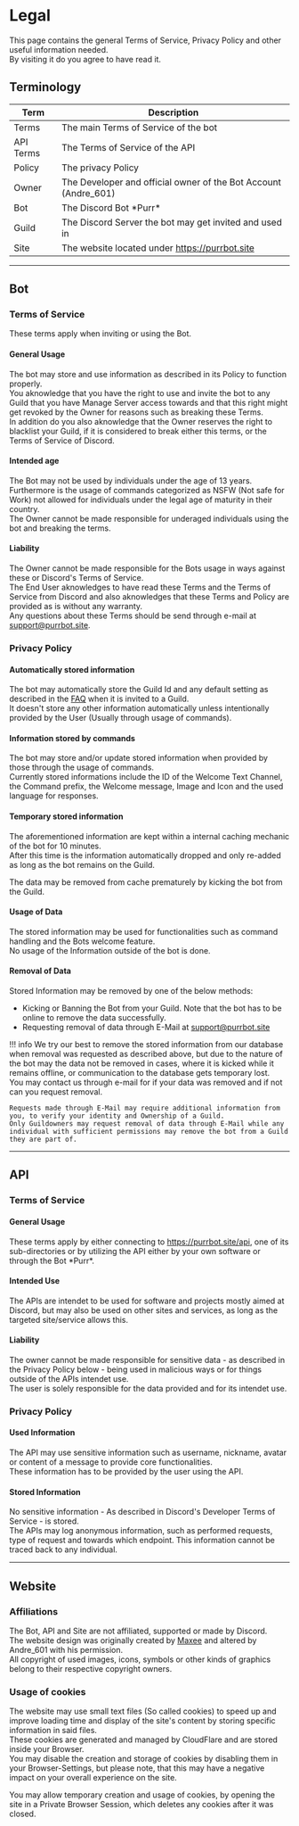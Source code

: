 # Legal
This page contains the general Terms of Service, Privacy Policy and other useful information needed.  
By visiting it do you agree to have read it.

## Terminology

| Term      | Description                                                     |
| --------- | --------------------------------------------------------------- |
| Terms     | The main Terms of Service of the bot                            |
| API Terms | The Terms of Service of the API                                 |
| Policy    | The privacy Policy                                              |
| Owner     | The Developer and official owner of the Bot Account (Andre_601) |
| Bot       | The Discord Bot \*Purr*                                         |
| Guild     | The Discord Server the bot may get invited and used in          |
| Site      | The website located under https://purrbot.site                  |

----
## Bot

### Terms of Service
These terms apply when inviting or using the Bot.  

#### General Usage
The bot may store and use information as described in its Policy to function properly.  
You aknowledge that you have the right to use and invite the bot to any Guild that you have Manage Server access towards and that this right might get revoked by the Owner for reasons such as breaking these Terms.  
In addition do you also aknowledge that the Owner reserves the right to blacklist your Guild, if it is considered to break either this terms, or the Terms of Service of Discord.

#### Intended age
The Bot may not be used by individuals under the age of 13 years.  
Furthermore is the usage of commands categorized as NSFW (Not safe for Work) not allowed for individuals under the legal age of maturity in their country.  
The Owner cannot be made responsible for underaged individuals using the bot and breaking the terms.

#### Liability
The Owner cannot be made responsible for the Bots usage in ways against these or Discord's Terms of Service.  
The End User aknowledges to have read these Terms and the Terms of Service from Discord and also aknowledges that these Terms and Policy are provided as is without any warranty.  
Any questions about these Terms should be send through e-mail at support@purrbot.site.

### Privacy Policy

#### Automatically stored information
The bot may automatically store the Guild Id and any default setting as described in the [FAQ](../bot/faq) when it is invited to a Guild.  
It doesn't store any other information automatically unless intentionally provided by the User (Usually through usage of commands).

#### Information stored by commands
The bot may store and/or update stored information when provided by those through the usage of commands.  
Currently stored informations include the ID of the Welcome Text Channel, the Command prefix, the Welcome message, Image and Icon and the used language for responses.

#### Temporary stored information
The aforementioned information are kept within a internal caching mechanic of the bot for 10 minutes.  
After this time is the information automatically dropped and only re-added as long as the bot remains on the Guild.

The data may be removed from cache prematurely by kicking the bot from the Guild.

#### Usage of Data
The stored information may be used for functionalities such as command handling and the Bots welcome feature.  
No usage of the Information outside of the bot is done.

#### Removal of Data
Stored Information may be removed by one of the below methods:

- Kicking or Banning the Bot from your Guild. Note that the bot has to be online to remove the data successfully.
- Requesting removal of data through E-Mail at support@purrbot.site

!!! info
    We try our best to remove the stored information from our database when removal was requested as described above, but due to the nature of the bot may the data not be removed in cases, where it is kicked while it remains offline, or communication to the database gets temporary lost.  
    You may contact us through e-mail for if your data was removed and if not can you request removal.
    
    Requests made through E-Mail may require additional information from you, to verify your identity and Ownership of a Guild.  
    Only Guildowners may request removal of data through E-Mail while any individual with sufficient permissions may remove the bot from a Guild they are part of.

----
## API

### Terms of Service

#### General Usage
These terms apply by either connecting to https://purrbot.site/api, one of its sub-directories or by utilizing the API either by your own software or through the Bot \*Purr*.  

#### Intended Use
The APIs are intendet to be used for software and projects mostly aimed at Discord, but may also be used on other sites and services, as long as the targeted site/service allows this.

#### Liability
The owner cannot be made responsible for sensitive data - as described in the Privacy Policy below - being used in malicious ways or for things outside of the APIs intendet use.  
The user is solely responsible for the data provided and for its intendet use.

### Privacy Policy

#### Used Information
The API may use sensitive information such as username, nickname, avatar or content of a message to provide core functionalities.  
These information has to be provided by the user using the API.  

#### Stored Information
No sensitive information - As described in Discord's Developer Terms of Service - is stored.  
The APIs may log anonymous information, such as performed requests, type of request and towards which endpoint. This information cannot be traced back to any individual.

----
## Website

### Affiliations
The Bot, API and Site are not affiliated, supported or made by Discord.  
The website design was originally created by [Maxee](https://notmaxee.bitbucket.io/) and altered by Andre_601 with his permission.  
All copyright of used images, icons, symbols or other kinds of graphics belong to their respective copyright owners.

### Usage of cookies
The website may use small text files (So called cookies) to speed up and improve loading time and display of the site's content by storing specific information in said files.  
These cookies are generated and managed by CloudFlare and are stored inside your Browser.  
You may disable the creation and storage of cookies by disabling them in your Browser-Settings, but please note, that this may have a negative impact on your overall experience on the site.

You may allow temporary creation and usage of cookies, by opening the site in a Private Browser Session, which deletes any cookies after it was closed.
